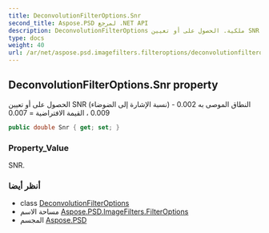 ```yaml
---
title: DeconvolutionFilterOptions.Snr
second_title: Aspose.PSD لمرجع .NET API
description: DeconvolutionFilterOptions ملكية. الحصول على أو تعيين SNR نسبة الإشارة إلى الضوضاء النطاق الموصى به 0.002  0.009  القيمة الافتراضية  0.007
type: docs
weight: 40
url: /ar/net/aspose.psd.imagefilters.filteroptions/deconvolutionfilteroptions/snr/
---
```

## DeconvolutionFilterOptions.Snr property

الحصول على أو تعيين SNR (نسبة الإشارة إلى الضوضاء) النطاق الموصى به 0.002 - 0.009 ، القيمة الافتراضية = 0.007

```csharp
public double Snr { get; set; }
```

### Property_Value

SNR.

### أنظر أيضا

* class [DeconvolutionFilterOptions](../)
* مساحة الاسم [Aspose.PSD.ImageFilters.FilterOptions](../../deconvolutionfilteroptions/)
* المجسم [Aspose.PSD](../../../)


